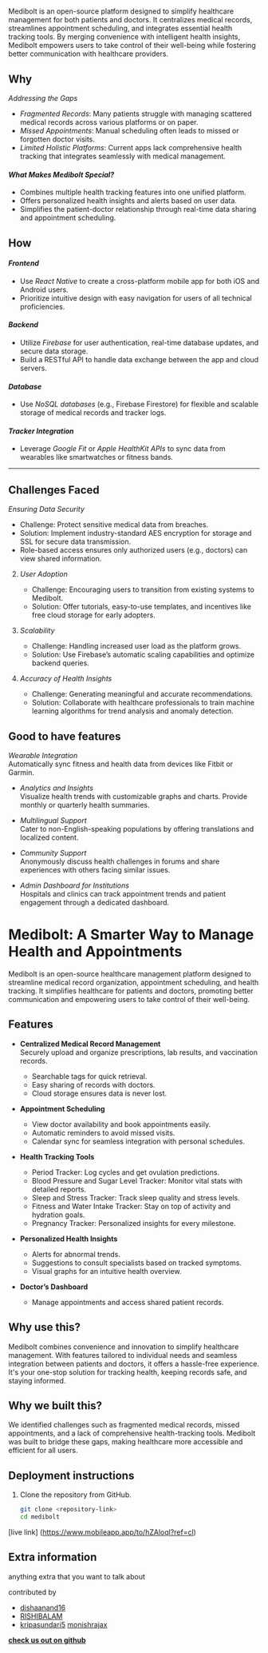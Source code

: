 
# <Idea title>

Medibolt is an open-source platform designed to simplify healthcare management for both patients and doctors. It centralizes medical records, streamlines appointment scheduling, and integrates essential health tracking tools. By merging convenience with intelligent health insights, Medibolt empowers users to take control of their well-being while fostering better communication with healthcare providers.

## Why

*Addressing the Gaps*  
- *Fragmented Records*: Many patients struggle with managing scattered medical records across various platforms or on paper.  
- *Missed Appointments*: Manual scheduling often leads to missed or forgotten doctor visits.  
- *Limited Holistic Platforms*: Current apps lack comprehensive health tracking that integrates seamlessly with medical management.  

#### *What Makes Medibolt Special?*  
- Combines multiple health tracking features into one unified platform.  
- Offers personalized health insights and alerts based on user data.  
- Simplifies the patient-doctor relationship through real-time data sharing and appointment scheduling.  

## How 

#### *Frontend*  
- Use *React Native* to create a cross-platform mobile app for both iOS and Android users.  
- Prioritize intuitive design with easy navigation for users of all technical proficiencies.  

#### *Backend*  
- Utilize *Firebase* for user authentication, real-time database updates, and secure data storage.  
- Build a RESTful API to handle data exchange between the app and cloud servers.  

#### *Database*  
- Use *NoSQL databases* (e.g., Firebase Firestore) for flexible and scalable storage of medical records and tracker logs.  

#### *Tracker Integration*  
- Leverage *Google Fit* or *Apple HealthKit APIs* to sync data from wearables like smartwatches or fitness bands.  

---

## Challenges Faced

*Ensuring Data Security*  
   - Challenge: Protect sensitive medical data from breaches.  
   - Solution: Implement industry-standard AES encryption for storage and SSL for secure data transmission.  
   - Role-based access ensures only authorized users (e.g., doctors) can view shared information.  

2. *User Adoption*  
   - Challenge: Encouraging users to transition from existing systems to Medibolt.  
   - Solution: Offer tutorials, easy-to-use templates, and incentives like free cloud storage for early adopters.  

3. *Scalability*  
   - Challenge: Handling increased user load as the platform grows.  
   - Solution: Use Firebase’s automatic scaling capabilities and optimize backend queries.  

4. *Accuracy of Health Insights*  
   - Challenge: Generating meaningful and accurate recommendations.  
   - Solution: Collaborate with healthcare professionals to train machine learning algorithms for trend analysis and anomaly detection.  


## Good to have features

 *Wearable Integration*  
   Automatically sync fitness and health data from devices like Fitbit or Garmin.  

- *Analytics and Insights*  
   Visualize health trends with customizable graphs and charts. Provide monthly or quarterly health summaries.  

- *Multilingual Support*  
   Cater to non-English-speaking populations by offering translations and localized content.  

- *Community Support*  
   Anonymously discuss health challenges in forums and share experiences with others facing similar issues.  

- *Admin Dashboard for Institutions*  
   Hospitals and clinics can track appointment trends and patient engagement through a dedicated dashboard.



# <Project title>

# Medibolt: A Smarter Way to Manage Health and Appointments

Medibolt is an open-source healthcare management platform designed to streamline medical record organization, appointment scheduling, and health tracking. It simplifies healthcare for patients and doctors, promoting better communication and empowering users to take control of their well-being.

## Features

- **Centralized Medical Record Management**  
  Securely upload and organize prescriptions, lab results, and vaccination records.  
  - Searchable tags for quick retrieval.  
  - Easy sharing of records with doctors.  
  - Cloud storage ensures data is never lost.  

- **Appointment Scheduling**  
  - View doctor availability and book appointments easily.  
  - Automatic reminders to avoid missed visits.  
  - Calendar sync for seamless integration with personal schedules.  

- **Health Tracking Tools**  
  - Period Tracker: Log cycles and get ovulation predictions.  
  - Blood Pressure and Sugar Level Tracker: Monitor vital stats with detailed reports.  
  - Sleep and Stress Tracker: Track sleep quality and stress levels.  
  - Fitness and Water Intake Tracker: Stay on top of activity and hydration goals.  
  - Pregnancy Tracker: Personalized insights for every milestone.  

- **Personalized Health Insights**  
  - Alerts for abnormal trends.  
  - Suggestions to consult specialists based on tracked symptoms.  
  - Visual graphs for an intuitive health overview.  

- **Doctor’s Dashboard**  
  - Manage appointments and access shared patient records.  

## Why use this?

Medibolt combines convenience and innovation to simplify healthcare management. With features tailored to individual needs and seamless integration between patients and doctors, it offers a hassle-free experience. It's your one-stop solution for tracking health, keeping records safe, and staying informed.

## Why we built this?

We identified challenges such as fragmented medical records, missed appointments, and a lack of comprehensive health-tracking tools. Medibolt was built to bridge these gaps, making healthcare more accessible and efficient for all users.

## Deployment instructions

1. Clone the repository from GitHub.  
   ```bash
   git clone <repository-link>
   cd medibolt

[live link] (https://www.mobileapp.app/to/hZAloql?ref=cl)
## Extra information 

anything extra that you want to talk about

contributed by
- [dishaanand16](https://github.com/dishaanand16)
- [RISHIBALAM](https://github.com/RISHIBALAM)
- [kripasundari5](https://github.com/kripasundari5)
[monishrajax](https://github.com/monishrajax)


**[check us out on github](https://github.com/dishaanand16/Dead-Ideas)**